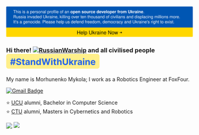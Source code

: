 [![SWUbanner](https://raw.githubusercontent.com/vshymanskyy/StandWithUkraine/main/banner-personal-page.svg)](https://vshymanskyy.github.io/StandWithUkraine)

### Hi there! [![RussianWarship](https://raw.githubusercontent.com/vshymanskyy/StandWithUkraine/main/badges/RussianWarship.svg)](https://vshymanskyy.github.io/StandWithUkraine) and all civilised people [![StandWithUkraine](https://raw.githubusercontent.com/vshymanskyy/StandWithUkraine/main/badges/StandWithUkraine.svg)](https://vshymanskyy.github.io/StandWithUkraine)

My name is Morhunenko Mykola; I work as a Robotics Engineer at FoxFour.

[![Gmail Badge](https://img.shields.io/badge/-gmail-c14438?style=flat-square&logo=Gmail&logoColor=white&link=mailto:houshuai0816@gmail.com)](mailto:nick.morgunenko@gmail.com)

:star: [UCU](https://ucu.edu.ua/en/) alumni, Bachelor in Computer Science <br />
:star: [CTU](https://www.cvut.cz/en) alumni, Masters in Cybernetics and Robotics

<p>
<img align="center" src="https://github-readme-stats.vercel.app/api?username=myralllka&show_icons=true&hide_title=true&count_private=true&disable_animations=false&theme=github_dark&line_height=33&hide_rank=true"/>
<img align="top" src="https://github-readme-stats.vercel.app/api/top-langs/?username=myralllka&layout=compact&langs_count=10&theme=github_dark"/>
</p>

<!-- ### - 🌱 I’m currently learning
#### Languages
- C++
- Python

#### Directions for development
- Robotics
- Computer Vision
- Arch linux operating system

### - 🔭 In general, I'm currently working on
- ROS for UAV's
- Vision-Based obstacle avoidance for UAV's, visual SLAM
- Teacher's assistance at the Ukrainian Catholic University (Principals of Computer organisation, Operation systems, Computer systems architecture courses)
- Linux administration  -->

<!-- ### - 😄 Pronounce my nickname...
I am from the centre of Ukraine, and in 2010th in CS 1.6 we had a tradition to write using transliteration, but very special. So my nickname actually means `Ant` in English, and reads as __Murashka__ -->
